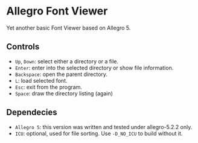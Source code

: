 # Allegro Font Viewer

Yet another basic Font Viewer based on Allegro 5.

## Controls

* `Up`, `Down`: select either a directory or a file.
* `Enter`: enter into the selected directory or show file information.
* `Backspace`: open the parent directory.
* `L`: load selected font.
* `Esc`: exit from the program.
* `Space`: draw the directory listing (again)

## Dependecies

* `Allegro 5`: this version was written and tested under allegro-5.2.2 only.
* `ICU`: optional, used for file sorting. Use `-D_NO_ICU` to build without it.
